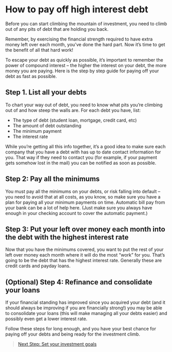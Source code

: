 # How to pay off high interest debt

Before you can start climbing the mountain of investment, you need to climb out of any pits of debt that are holding you back.

Remember, by exercising the financial strength required to have extra money left over each month, you’ve done the hard part. Now it’s time to get the benefit of all that hard work!

To escape your debt as quickly as possible, it’s important to remember the power of compound interest – the higher the interest on your debt, the more money you are paying. Here is the step by step guide for paying off your debt as fast as possible.

## Step 1. List all your debts

To chart your way out of debt, you need to know what pits you’re climbing out of and how steep the walls are. For each debt you have, list:

- The type of debt (student loan, mortgage, credit card, etc)
- The amount of debt outstanding
- The minimum payment
- The interest rate

While you’re getting all this info together, it’s a good idea to make sure each company that you have a debt with has up to date contact information for you. That way if they need to contact you (for example, if your payment gets somehow lost in the mail) you can be notified as soon as possible.

## Step 2: Pay all the minimums

You must pay all the minimums on your debts, or risk falling into default – you need to avoid that at all costs, as you know, so make sure you have a plan for paying all your minimum payments on time. Automatic bill pay from your bank can be a lot of help here. (Just make sure you always have enough in your checking account to cover the automatic payment.)

## Step 3: Put your left over money each month into the debt with the highest interest rate

Now that you have the minimums covered, you want to put the rest of your left over money each month where it will do the most “work” for you. That’s going to be the debt that has the highest interest rate. Generally these are credit cards and payday loans.

## (Optional) Step 4: Refinance and consolidate your loans

If your financial standing has improved since you acquired your debt (and it should always be improving if you are financially strong!) you may be able to consolidate your loans (this will make managing all your debts easier) and possibly even get a lower interest rate.

Follow these steps for long enough, and you have your best chance for paying off your debts and being ready for the investment climb.

> [Next Step: Set your investment goals](/coming-soon)
